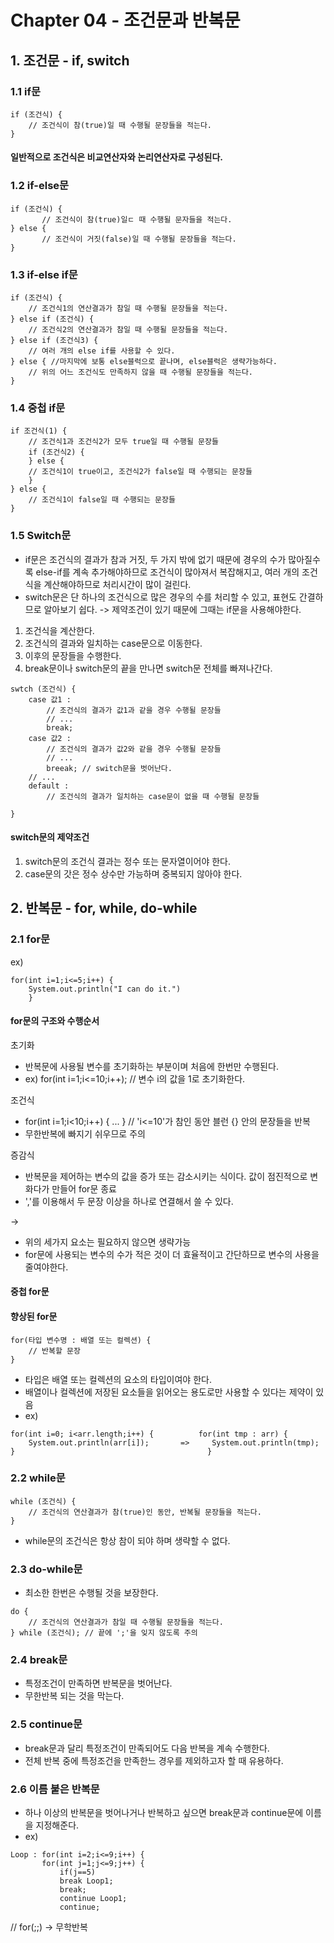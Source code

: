 # Chapter 04 - 조건문과 반복문

## 1. 조건문 - if, switch

### 1.1 if문
```
if (조건식) {
    // 조건식이 참(true)일 때 수행될 문장들을 적는다.
}
```
#### 일반적으로 조건식은 비교연산자와 논리연산자로 구성된다.

### 1.2 if-else문
```
if (조건식) {
       // 조건식이 참(true)일ㄷ 때 수행될 문자들을 적는다.
} else {
       // 조건식이 거짓(false)일 때 수행될 문장들을 적는다.
}
```

### 1.3 if-else if문
```
if (조건식) {
    // 조건식1의 연산결과가 참일 때 수행될 문장들을 적는다.
} else if (조건식) {
    // 조건식2의 연산결과가 참일 때 수행될 문장들을 적는다.
} else if (조건식3) { 
    // 여러 개의 else if를 사용할 수 있다.
} else { //마지막에 보통 else블럭으로 끝나며, else블럭은 생략가능하다.
    // 위의 어느 조건식도 만족하지 않을 때 수행될 문장들을 적는다.
}
```

### 1.4 중첩 if문

```
if 조건식(1) {
    // 조건식1과 조건식2가 모두 true일 때 수행될 문장들
    if (조건식2) {
    } else {
    // 조건식1이 true이고, 조건식2가 false일 때 수행되는 문장들
    }
} else {
    // 조건식1이 false일 때 수행되는 문장들
}
```

### 1.5 Switch문
+ if문은 조건식의 결과가 참과 거짓, 두 가지 밖에 없기 때문에 경우의 수가 많아질수록
else-if를 계속 추가해야하므로 조건식이 많아져서 복잡해지고, 여러 개의 조건식을 계산해야하므로 처리시간이 많이 걸린다.
+ switch문은 단 하나의 조건식으로 많은 경우의 수를 처리할 수 있고, 표현도 간결하므로 알아보기 쉽다.
-> 제약조건이 있기 때문에 그때는 if문을 사용해야한다.
1. 조건식을 계산한다.
2. 조건식의 결과와 일치하는 case문으로 이동한다.
3. 이후의 문장들을 수행한다.
4. break문이나 switch문의 끝을 만나면 switch문 전체를 빠져나간다.

```
swtch (조건식) {
    case 값1 :
        // 조건식의 결과가 값1과 같을 경우 수행될 문장들
        // ...
        break;
    case 값2 : 
        // 조건식의 결과가 값2와 같을 경우 수행될 문장들
        // ...
        breeak; // switch문을 벗어난다.
    // ...
    default :
        // 조건식의 결과가 일치하는 case문이 없을 때 수행될 문장들
        
}
```

#### switch문의 제약조건
1. switch문의 조건식 결과는 정수 또는 문자열이어야 한다.
2. case문의 갓은 정수 상수만 가능하며 중복되지 않아야 한다.

## 2. 반복문 - for, while, do-while

### 2.1 for문

ex)
```
for(int i=1;i<=5;i++) {
    System.out.println("I can do it.")
    }
```
#### for문의 구조와 수행순서
초기화
+ 반복문에 사용될 변수를 초기화하는 부분이며 처음에 한번만 수행된다.
+ ex) for(int i=1;i<=10;i++); // 변수 i의 값을 1로 초기화한다.

조건식
+ for(int i=1;i<10;i++) { ... } // 'i<=10'가 참인 동안 블런 {} 안의 문장들을 반복
+ 무한반복에 빠지기 쉬우므로 주의

증감식
+ 반복문을 제어하는 변수의 값을 증가 또는 감소시키는 식이다. 값이 점진적으로 변화다가
만들어 for문 종료
+ ','를 이용해서 두 문장 이상을 하나로 연결해서 쓸 수 있다.

-> 
+ 위의 세가지 요소는 필요하지 않으면 생략가능
+ for문에 사용되는 변수의 수가 적은 것이 더 효율적이고 간단하므로 변수의 사용을 줄여야한다.

#### 중첩 for문

#### 향상된 for문

```
for(타입 변수명 : 배열 또는 컬렉션) {
    // 반복할 문장
}
```
+ 타입은 배열 또는 컬렉션의 요소의 타입이여야 한다.
+ 배열이나 컬렉션에 저장된 요소들을 읽어오는 용도로만 사용할 수 있다는 제약이 있음
+ ex)
```
for(int i=0; i<arr.length;i++) {          for(int tmp : arr) {
    System.out.println(arr[i]);       =>     System.out.println(tmp);
}                                           }
```

### 2.2 while문
```
while (조건식) {
    // 조건식의 연산결과가 참(true)인 동안, 반복될 문장들을 적는다.
}
```
+ while문의 조건식은 항상 참이 되야 하며 생략할 수 없다.

### 2.3 do-while문
+ 최소한 한번은 수행될 것을 보장한다.
```
do {
    // 조건식의 연산결과가 참일 때 수행될 문장들을 적는다.
} while (조건식); // 끝에 ';'을 잊지 않도록 주의
```

### 2.4 break문
+ 특정조건이 만족하면 반복문을 벗어난다.
+ 무한반복 되는 것을 막는다.

### 2.5 continue문
+ break문과 달리 특정조건이 만족되어도 다음 반복을 계속 수행한다.
+ 전체 반복 중에 특정조건을 만족한느 경우를 제외하고자 할 때 유용하다.

### 2.6 이름 붙은 반복문
+ 하나 이상의 반복문을 벗어나거나 반복하고 싶으면 break문과 continue문에 이름을 지정해준다.
+ ex)
```
Loop : for(int i=2;i<=9;i++) {
       for(int j=1;j<=9;j++) {
           if(j==5)
           break Loop1;
           break;
           continue Loop1;
           continue;
```
// for(;;) -> 무학반복